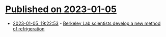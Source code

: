 # [Published on 2023-01-05](index.md)

* [2023-01-05, 19:22:53](https://news.ycombinator.com/item?id=34265084) - [Berkeley Lab scientists develop a new method of refrigeration](https://newscenter.lbl.gov/2023/01/03/cool-new-method-of-refrigeration/)
